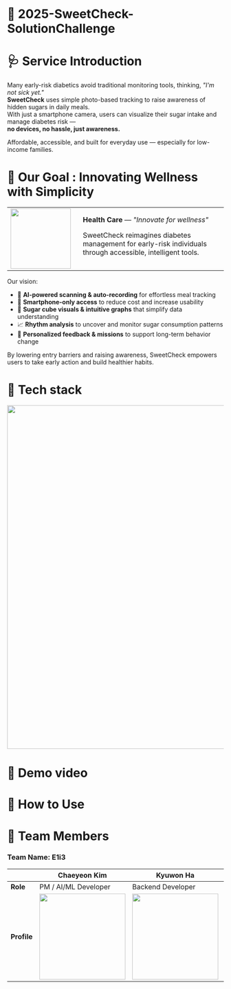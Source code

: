 # 🍰 2025-SweetCheck-SolutionChallenge
# 🩺 Service Introduction
Many early-risk diabetics avoid traditional monitoring tools, thinking, *"I'm not sick yet."*  
**SweetCheck** uses simple photo-based tracking to raise awareness of hidden sugars in daily meals.  
With just a smartphone camera, users can visualize their sugar intake and manage diabetes risk —  
**no devices, no hassle, just awareness.**

Affordable, accessible, and built for everyday use — especially for low-income families.
# 🎯 Our Goal : Innovating Wellness with Simplicity
<table>
  <tr>
    <td style="width: 150px;">
      <img src="https://github.com/user-attachments/assets/07140e02-6772-4801-bd95-a1116df76cc9" width="140"/>
    </td>
    <td style="vertical-align: top; padding-left: 10px;">
      <p><strong>Health Care</strong> — <em>"Innovate for wellness"</em></p>
      <p>
        SweetCheck reimagines diabetes management for early-risk individuals  
        through accessible, intelligent tools.
      </p>
    </td>
  </tr>
</table>

Our vision:

- 🤖 **AI-powered scanning & auto-recording** for effortless meal tracking  
- 📱 **Smartphone-only access** to reduce cost and increase usability  
- 🍬 **Sugar cube visuals & intuitive graphs** that simplify data understanding  
- 📈 **Rhythm analysis** to uncover and monitor sugar consumption patterns  
- 🧭 **Personalized feedback & missions** to support long-term behavior change  

By lowering entry barriers and raising awareness, SweetCheck empowers users to take early action and build healthier habits.

# 🦾 Tech stack
<img src="https://github.com/user-attachments/assets/2fe12ffd-49f9-4701-9080-888a0dc57ff2" width="800">

# 🍦 Demo video

# 🍭 How to Use


# 🍧 Team Members
### **Team Name: E1i3**
|                | Chaeyeon Kim                               | Kyuwon Ha          | Sohyun Park        | Jieun Lee          |
|----------------|---------------------------------------------|---------------------|---------------------|---------------------|
| **Role**       | PM / AI/ML Developer                        | Backend Developer   | Frontend Developer  | UI/UX Designer      |
| **Profile**    | <img src="https://github.com/user-attachments/assets/1b405a16-0ac9-4d6a-92e9-a196e61303e5" width="200"/> |     <img src ="https://github.com/user-attachments/assets/74f48c3a-55be-45ab-811e-807d969d086e" width="200"/>| <img src = "https://github.com/user-attachments/assets/d2777386-47bb-4bab-8a81-faeed6969378" width="200"/>| <img src="https://github.com/user-attachments/assets/e99986fa-52f5-4478-b412-c67edfb22fbb" width="200"/>|
